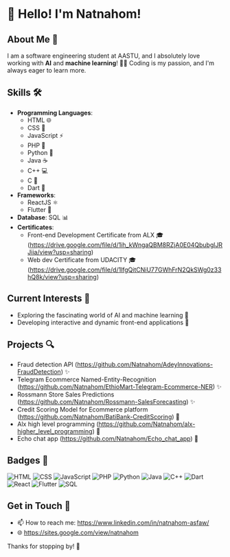 # 👋 Hello! I'm Natnahom!

## About Me 🌟
I am a software engineering student at AASTU, and I absolutely love working with **AI** and **machine learning**! 🤖💡 Coding is my passion, and I'm always eager to learn more.

## Skills 🛠️
- **Programming Languages**: 
  - HTML 🌐
  - CSS 🎨
  - JavaScript ⚡
  - PHP 🐘
  - Python 🐍
  - Java ☕
  - C++ 💻
  - C 🔧
  - Dart 🥭
- **Frameworks**:
  - ReactJS ⚛️
  - Flutter 🦄
- **Database**: SQL 📊
- **Certificates**:
  - Front-end Development Certificate from ALX 🎓 (https://drive.google.com/file/d/1ih_kWngaQBM8RZjA0E04QbubglJRJiia/view?usp=sharing)
  - Web dev Certificate from UDACITY 🎓 (https://drive.google.com/file/d/1lfgQitCNiU77GWhFrN2QkSWg0z33hQ8k/view?usp=sharing)

## Current Interests 🚀
- Exploring the fascinating world of AI and machine learning 🤖
- Developing interactive and dynamic front-end applications 🌈

## Projects 🔍
- Fraud detection API (https://github.com/Natnahom/AdeyInnovations-FraudDetection) ✨
- Telegram Ecommerce Named-Entity-Recognition (https://github.com/Natnahom/EthioMart-Telegram-Ecommerce-NER) ✨
- Rossmann Store Sales Predictions (https://github.com/Natnahom/Rossmann-SalesForecasting) ✨
- Credit Scoring Model for Ecommerce platform (https://github.com/Natnahom/BatiBank-CreditScoring) 🌟
- Alx high level programming (https://github.com/Natnahom/alx-higher_level_programming) 🌟
- Echo chat app (https://github.com/Natnahom/Echo_chat_app) 🌟

## Badges 🏅
![HTML](https://img.shields.io/badge/HTML5-E34F26?style=flat-square&logo=html5&logoColor=white)
![CSS](https://img.shields.io/badge/CSS3-1572B6?style=flat-square&logo=css3&logoColor=white)
![JavaScript](https://img.shields.io/badge/JavaScript-F7DF1E?style=flat-square&logo=javascript&logoColor=black)
![PHP](https://img.shields.io/badge/PHP-777BB4?style=flat-square&logo=php&logoColor=white)
![Python](https://img.shields.io/badge/Python-3776AB?style=flat-square&logo=python&logoColor=white)
![Java](https://img.shields.io/badge/Java-007396?style=flat-square&logo=java&logoColor=white)
![C++](https://img.shields.io/badge/C%2B%2B-00599C?style=flat-square&logo=c%2B%2B&logoColor=white)
![Dart](https://img.shields.io/badge/Dart-00BFFF?style=flat-square&logo=dart&logoColor=white)
![React](https://img.shields.io/badge/React-61DAFB?style=flat-square&logo=react&logoColor=black)
![Flutter](https://img.shields.io/badge/Flutter-02569B?style=flat-square&logo=flutter&logoColor=white)
![SQL](https://img.shields.io/badge/SQL-4479A1?style=flat-square&logo=postgresql&logoColor=white)

## Get in Touch 💬
- 📫 How to reach me: https://www.linkedin.com/in/natnahom-asfaw/
- 🌐 https://sites.google.com/view/natnahom

Thanks for stopping by! 🎉
